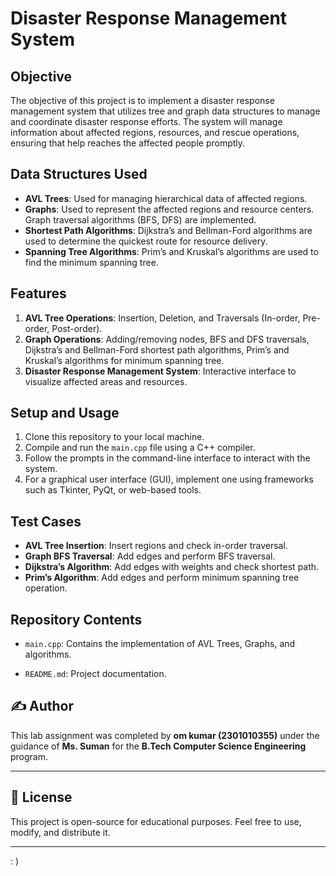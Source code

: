# Disaster Response Management System

## Objective
The objective of this project is to implement a disaster response management system that utilizes tree and graph data structures to manage and coordinate disaster response efforts. The system will manage information about affected regions, resources, and rescue operations, ensuring that help reaches the affected people promptly.

## Data Structures Used
- **AVL Trees**: Used for managing hierarchical data of affected regions.
- **Graphs**: Used to represent the affected regions and resource centers. Graph traversal algorithms (BFS, DFS) are implemented.
- **Shortest Path Algorithms**: Dijkstra’s and Bellman-Ford algorithms are used to determine the quickest route for resource delivery.
- **Spanning Tree Algorithms**: Prim’s and Kruskal’s algorithms are used to find the minimum spanning tree.

## Features
1. **AVL Tree Operations**: Insertion, Deletion, and Traversals (In-order, Pre-order, Post-order).
2. **Graph Operations**: Adding/removing nodes, BFS and DFS traversals, Dijkstra’s and Bellman-Ford shortest path algorithms, Prim’s and Kruskal’s algorithms for minimum spanning tree.
3. **Disaster Response Management System**: Interactive interface to visualize affected areas and resources.

## Setup and Usage
1. Clone this repository to your local machine.
2. Compile and run the `main.cpp` file using a C++ compiler.
3. Follow the prompts in the command-line interface to interact with the system.
4. For a graphical user interface (GUI), implement one using frameworks such as Tkinter, PyQt, or web-based tools.

## Test Cases
- **AVL Tree Insertion**: Insert regions and check in-order traversal.
- **Graph BFS Traversal**: Add edges and perform BFS traversal.
- **Dijkstra’s Algorithm**: Add edges with weights and check shortest path.
- **Prim’s Algorithm**: Add edges and perform minimum spanning tree operation.

## Repository Contents
- `main.cpp`: Contains the implementation of AVL Trees, Graphs, and algorithms.
 
- `README.md`: Project documentation.



## ✍️ Author
This lab assignment was completed by **om kumar (2301010355)** under the guidance of **Ms. Suman** for the **B.Tech Computer Science Engineering** program.

---

## 📜 License
This project is open-source for educational purposes. Feel free to use, modify, and distribute it.

---
: )
